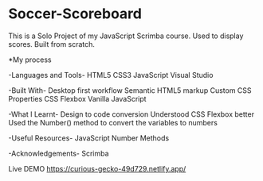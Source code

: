 # Soccer-Scoreboard
This is a Solo Project of my JavaScript Scrimba course. Used to display scores. Built from scratch.

*My process

-Languages and Tools-
HTML5
CSS3
JavaScript
Visual Studio

-Built With-
Desktop first workflow
Semantic HTML5 markup
Custom CSS Properties
CSS Flexbox
Vanilla JavaScript

-What I Learnt-
Design to code conversion
Understood CSS Flexbox better
Used the Number() method to convert the variables to numbers

-Useful Resources-
JavaScript Number Methods

-Acknowledgements-
Scrimba

Live DEMO https://curious-gecko-49d729.netlify.app/
